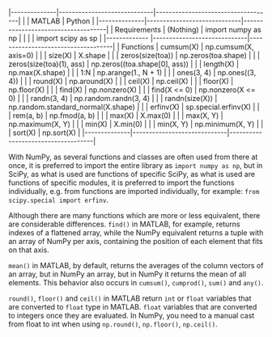 |--------------|-----------------------------|------------------------------------|
|              | MATLAB                      | Python                             |
|--------------|-----------------------------|------------------------------------|
| Requirements | (Nothing)                   | import numpy as np                 |
|              |                             | import scipy as sp                 |
|------------- |-----------------------------|------------------------------------|
| Functions    | cumsum(X)                   | np.cumsum(X, axis=0)               |
|              | size(X)                     | X.shape                            |
|              | zeros(size(toa))            | np.zeros(toa.shape)                |
|              | zeros(size(toa)(1), ass)    | np.zeros((toa.shape[0], ass))      |
|              | length(X)                   | np.max(X.shape)                    |
|              | 1:N                         | np.arange(1., N + 1)               |
|              | ones(3, 4)                  | np.ones((3, 4))                    |
|              | round(X)                    | np.around(X)                       |
|              | ceil(X)                     | np.ceil(X)                         |
|              | floor(X)                    | np.floor(X)                        |
|              | find(X)                     | np.nonzero(X)                      |
|              | find(X <= 0)                | np.nonzero(X <= 0)                 |
|              | randn(3, 4)                 | np.random.randn(3, 4)              |
|              | randn(size(X))              | np.random.standard_normal(X.shape) |
|              | erfinv(X)                   | sp.special.erfinv(X)               |
|              | rem(a, b)                   | np.fmod(a, b)                      |
|              | max(X)                      | X.max(0)                           |
|              | max(X, Y)                   | np.maximum(X, Y)                   |
|              | min(X)                      | X.min(0)                           |
|              | min(X, Y)                   | np.minimum(X, Y)                   |
|              | sort(X)                     | np.sort(X)                         |
|--------------|-----------------------------|------------------------------------|

With NumPy, as several functions and classes are often used from there at once,
it is preferred to import the entire library as `import numpy as np`, but in
SciPy, as what is used are functions of specific SciPy, as what is used are
functions of specific modules, it is preferred to import the functions
individually, e.g. from functions are imported individually, for example: `from
scipy.special import erfinv`.

Although there are many functions which are more or less equivalent, there are
considerable differences. `find()` in MATLAB, for example, returns indexes of a
flattened array, while the NumPy equivalent returns a tuple with an array of
NumPy per axis, containing the position of each element that fits on that axis.

`mean()` in MATLAB, by default, returns the averages of the column vectors of an
array, but in NumPy an array, but in NumPy it returns the mean of all elements.
This behavior also occurs in `cumsum()`, `cumprod()`, `sum()` and `any()`.

`round()`, `floor()` and `ceil()` in MATLAB return `int` or `float`
variables that are converted to `float` type in MATLAB. `float` variables that
are converted to integers once they are evaluated. In NumPy, you need to a
manual cast from float to int when using `np.round()`, `np.floor()`,
`np.ceil()`.
